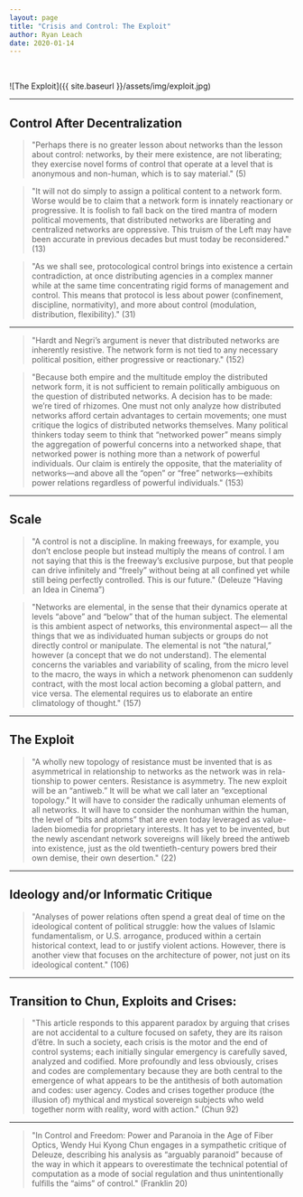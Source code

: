 ```yaml
---
layout: page
title: "Crisis and Control: The Exploit"
author: Ryan Leach
date: 2020-01-14
---
```

<br>

![The Exploit]({{ site.baseurl }}/assets/img/exploit.jpg)

---

## Control After Decentralization

> "Perhaps there is no greater lesson about networks than the lesson about control: networks, by their mere existence, are not liberating; they exercise novel forms of control that operate at a level that is anonymous and non-human, which is to say material." (5)

> "It will not do simply to assign a political content to a network form. Worse would be to claim that a network form is innately reactionary or progressive. It is foolish to fall back on the tired mantra of modern political movements, that distributed networks are liberating and centralized networks are oppressive. This truism of the Left may have been accurate in previous decades but must today be reconsidered." (13)

> "As we shall see, protocological control brings into existence a certain contradiction, at once distributing agencies in a complex manner while at the same time concentrating rigid forms of management and control. This means that protocol is less about power (confinement, discipline, normativity), and more about control (modulation, distribution, flexibility)." (31)

---

> "Hardt and Negri’s argument is never that distributed networks are inherently resistive. The network form is not tied to any necessary political position, either progressive or reactionary." (152)

> "Because both empire and the multitude employ the distributed network form, it is not sufficient to remain politically ambiguous on the question of distributed networks. A decision has to be made: we’re tired of rhizomes. One must not only analyze how distributed networks afford certain advantages to certain movements; one must critique the logics of distributed networks themselves. Many political thinkers today seem to think that “networked power” means simply the aggregation of powerful concerns into a networked shape, that networked power is nothing more than a network of powerful individuals. Our claim is entirely the opposite, that the materiality of networks—and above all the “open” or “free” networks—exhibits power relations regardless of powerful individuals." (153)

---

## Scale

> "A control is not a discipline. In making freeways, for example, you don’t enclose people but instead multiply the means of control. I am not saying that this is the freeway’s exclusive purpose, but that people can drive infinitely and “freely” without being at all confined yet while still being perfectly controlled. This is our future." (Deleuze “Having an Idea in Cinema”)

> "Networks are elemental, in the sense that their dynamics operate at levels “above” and “below” that of the human subject. The elemental is this ambient aspect of networks, this environmental aspect— all the things that we as individuated human subjects or groups do not directly control or manipulate. The elemental is not “the natural,” however (a concept that we do not understand). The elemental concerns the variables and variability of scaling, from the micro level to the macro, the ways in which a network phenomenon can suddenly contract, with the most local action becoming a global pattern, and vice versa. The elemental requires us to elaborate an entire climatology of thought." (157)

---

## The Exploit

> "A wholly new topology of resistance must be invented that is as asymmetrical in relationship to networks as the network was in rela- tionship to power centers. Resistance is asymmetry. The new exploit will be an “antiweb.” It will be what we call later an “exceptional topology.” It will have to consider the radically unhuman elements of all networks. It will have to consider the nonhuman within the human, the level of “bits and atoms” that are even today leveraged as value-laden biomedia for proprietary interests. It has yet to be invented, but the newly ascendant network sovereigns will likely breed the antiweb into existence, just as the old twentieth-century powers bred their own demise, their own desertion." (22)

---

## Ideology and/or Informatic Critique

> "Analyses of power relations often spend a great deal of time on the ideological content of political struggle: how the values of Islamic fundamentalism, or U.S. arrogance, produced within a certain historical context, lead to or justify violent actions. However, there is another view that focuses on the architecture of power, not just on its ideological content." (106)

---

## Transition to Chun, Exploits and Crises:

> "This article responds to this apparent paradox by arguing that crises are not accidental to a culture focused on safety, they are its raison d’être. In such a society, each crisis is the motor and the end of control systems; each initially singular emergency is carefully saved, analyzed and codified. More profoundly and less obviously, crises and codes are complementary because they are both central to the emergence of what appears to be the antithesis of both automation and codes: user agency. Codes and crises together produce (the illusion of) mythical and mystical sovereign subjects who weld together norm with reality, word with action." (Chun 92)

---

> "In Control and Freedom: Power and Paranoia in the Age of Fiber Optics, Wendy Hui Kyong Chun engages in a sympathetic critique of Deleuze, describing his analysis as “arguably paranoid” because of the way in which it appears to overestimate the technical potential of computation as a mode of social regulation and thus unintentionally fulfills the “aims” of control." (Franklin 20)